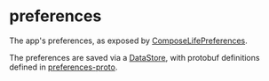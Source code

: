 # preferences

The app's preferences, as exposed by
[ComposeLifePreferences](src/main/kotlin/com/alexvanyo/composelife/preferences/ComposeLifePreferences.kt).

The preferences are saved via a
[DataStore](https://developer.android.com/topic/libraries/architecture/datastore), with protobuf
definitions defined in [preferences-proto](../preferences-proto).
